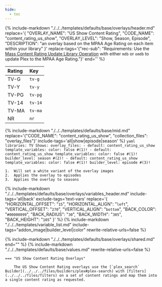 ```yaml
---
hide:
  - toc
---
```

{%
    include-markdown "./../../templates/defaults/base/overlays/header.md"
    replace='{
        "OVERLAY_NAME": "US Show Content Rating", 
        "CODE_NAME": "content_rating_us_show",
        "OVERLAY_LEVEL": "Show, Season, Episode",
        "DESCRIPTION": "an overlay based on the MPAA Age Rating on each item within your library"
    }'
    replace-tags='{"rec-sub": "Requirements: Use the [Mass Content Rating Update Library Operation](../../config/operations.md#mass-content-rating-update) with either `mdb` or `omdb` to update Plex to the MPAA Age Rating."}'
    end='<!--table-before-->'
%}

| Rating | Key     |
|:-------|:--------|
| TV-G   | `tv-g`  |
| TV-Y   | `tv-y`  |
| TV-PG  | `tv-pg` |
| TV-14  | `tv-14` |
| TV-MA  | `tv-ma` |
| NR     | `nr`    |

{% 
    include-markdown "./../../templates/defaults/base/mid.md" 
    replace='{"CODE_NAME": "content_rating_us_show", "collection_files": "overlay_files"}' 
    include-tags='all|show|episode|season' 
%}
    ```yaml
    libraries:
      TV Shows:
        overlay_files:
          - default: content_rating_us_show
            template_variables:
              color: false #(1)!
          - default: content_rating_us_show
            template_variables:
              color: false #(1)!
              builder_level: season #(2)!
          - default: content_rating_us_show
            template_variables:
              color: false #(1)!
              builder_level: episode #(3)!
    ```

    1.  Will set a white variant of the overlay images
    2.  Applies the overlay to episodes
    3.  Applies the overlay to seasons
{% 
    include-markdown "./../../templates/defaults/base/overlays/variables_header.md"
    include-tags='all|back'
    exclude-tags='text-vars'
    replace='{
        "HORIZONTAL_OFFSET": "`15`",
        "HORIZONTAL_ALIGN": "`left`",
        "VERTICAL_OFFSET": "`270`",
        "VERTICAL_ALIGN": "`bottom`",
        "BACK_COLOR": "`#00000099`",
        "BACK_RADIUS": "`30`",
        "BACK_WIDTH": "`305`",
        "BACK_HEIGHT": "`105`"
    }'
%}
    {%
        include-markdown "./../../templates/variable_list.md"
        include-tags="addon_image|builder_level|color"
        rewrite-relative-urls=false
    %}

{% include-markdown "./../../templates/defaults/base/overlays/shared.md" end="<!--text-variables-->" %}
{% include-markdown "./../../templates/defaults/base/values.md" rewrite-relative-urls=false %}

    === "US Show Content Rating Overlays"
    
        The US Show Content Rating overlays use the [`plex_search` Builder](../../../files/builders/plex#plex-search) with [filters](../../../files/filters) on a set of content ratings and map them into a single content rating as requested.
